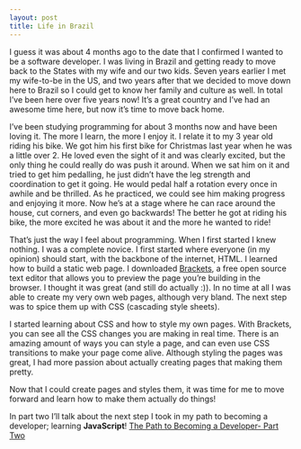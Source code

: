 ```yaml
---
layout: post
title: Life in Brazil
---
```

I guess it was about 4 months ago to the date that I confirmed I wanted to be a software developer. I was living in Brazil and getting ready to move back to the States with my wife and our two kids. Seven years earlier I met my wife-to-be in the US, and two years after that we decided to move down here to Brazil so I could get to know her family and culture as well. In total I’ve been here over five years now! It’s a great country and I’ve had an awesome time here, but now it’s time to move back home.

I’ve been studying programming for about 3 months now and have been loving it. The more I learn, the more I enjoy it. I relate it to my 3 year old riding his bike. We got him his first bike for Christmas last year when he was a little over 2. He loved even the sight of it and was clearly excited, but the only thing he could really do was push it around. When we sat him on it and tried to get him pedalling, he just didn’t have the leg strength and coordination to get it going. He would pedal half a rotation every once in awhile and be thrilled. As he practiced, we could see him making progress and enjoying it more. Now he’s at a stage where he can race around the house, cut corners, and even go backwards! The better he got at riding his bike, the more excited he was about it and the more he wanted to ride!

That’s just the way I feel about programming. When I first started I knew nothing. I was a complete novice. I first started where everyone (in my opinion) should start, with the backbone of the internet, HTML. I learned how to build a static web page. I downloaded [Brackets](http://brackets.io/), a free open source text editor that allows you to preview the page you’re building in the browser. I thought it was great (and still do actually :)). In no time at all I was able to create my very own web pages, although very bland. The next step was to spice them up with CSS (cascading style sheets).

I started learning about CSS and how to style my own pages. With Brackets, you can see all the CSS changes you are making in real time. There is an amazing amount of ways you can style a page, and can even use CSS transitions to make your page come alive. Although styling the pages was great, I had more passion about actually creating pages that making them pretty.

Now that I could create pages and styles them, it was time for me to move forward and learn how to make them actually do things!

In part two I’ll talk about the next step I took in my path to becoming a developer; learning **JavaScript**!
[The Path to Becoming a Developer- Part Two]()
